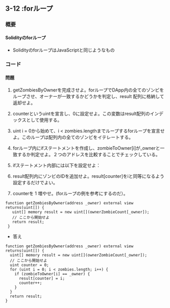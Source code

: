 ## 3-12 :forループ

### 概要
#### Solidityのforループ
- SolidityのforループはJavaScriptと同じようなもの


### コード

#### 問題
1. getZombiesByOwnerを完成させよ。forループでDApp内の全てのゾンビをループさせ、オーナーが一致するかどうかを判定し、result 配列に格納して返却せよ。

1. counterというuintを宣言し、0に設定せよ。この変数はresult配列のインデックスとして使用する。

1. uint i = 0から始めて、i < zombies.lengthまでループするforループを宣言せよ。このループは配列内の全てのゾンビをイテレートする。

1. forループ内にifステートメントを作成し、zombieToOwner[i]が_ownerと一致するか判定せよ。２つのアドレスを比較することでチェックしている。

1. ifステートメント内部には以下を設定せよ：

  1. result配列内にゾンビのIDを追加せよ。result[counter]をiと同等になるよう設定するだけでよい。
  1.  counterを 1 増やせ。(forループの例を参考にするのだ）。


```
function getZombiesByOwner(address _owner) external view returns(uint[]) {
   uint[] memory result = new uint[](ownerZombieCount[_owner]);
   // ここから開始せよ
   return result;
 }
```

- 答え

```
function getZombiesByOwner(address _owner) external view returns(uint[]) {
  uint[] memory result = new uint[](ownerZombieCount[_owner]);
  // ここから開始せよ
  uint counter = 0;
  for (uint i = 0; i < zombies.length; i++) {
    if (zombieToOwner[i] == _owner) {
      result[counter] = i;
      counter++;
    }
  }
  return result;
}
```
